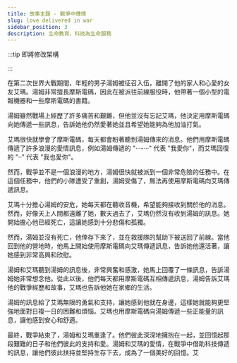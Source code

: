 ```yaml
---
title: 故事主題 - 戰爭中傳情
slug: love delivered in war
sidebar_position: 3
description: 生命教育、科技為生命服務
---
```


:::tip 即將修改架構

:::

在第二次世界大戰期間，年輕的男子湯姆被征召入伍，離開了他的家人和心愛的女友艾瑪。湯姆非常擅長摩斯電碼，因此在被派往前線服役時，他帶著一個小型的電報機器和一些摩斯電碼的書籍。

湯姆雖然戰場上經歷了許多痛苦和艱難，但他並沒有忘記艾瑪，他決定用摩斯電碼向她傳遞一些訊息，告訴她他仍然愛著她並且希望她能夠為他加油打氣。

艾瑪很快就學會了摩斯電碼，每天都會盼著聽到湯姆傳來的消息。他們用摩斯電碼傳遞了許多浪漫的愛情訊息，例如湯姆傳遞的 "···-···" 代表 "我愛你"，而艾瑪回復的 "··" 代表 "我也愛你"。

然而，戰爭並不是一個浪漫的地方，湯姆很快就被派到一個非常危險的任務中。在這個任務中，他們的小隊遭受了重創，湯姆受傷了，無法再使用摩斯電碼向艾瑪傳遞訊息。

艾瑪十分擔心湯姆的安危，她每天都在聽收音機，希望能夠接收到關於他的消息。然而，好像天上人間都遠離了她，數天過去了，艾瑪仍然沒有收到湯姆的訊息。她開始擔心他已經死亡，這讓她感到十分悲傷和孤獨。

然而，湯姆並沒有死亡，他倖存下來了，並在救援隊的幫助下被送回了前線。當他回到他的營地時，他馬上開始使用摩斯電碼向艾瑪傳遞訊息，告訴她他還活著，讓她感到非常高興和欣慰。

湯姆和艾瑪聽到湯姆的訊息後，非常興奮和感激，她馬上回覆了一條訊息，告訴湯姆她非常想念他。從此以後，他們每天都用摩斯電碼互相傳遞訊息，湯姆告訴艾瑪他的戰爭經歷和故事，艾瑪也告訴他她在家鄉的生活。

湯姆的訊息給了艾瑪無限的勇氣和支持，讓她感到他就在身邊，這樣她就能夠更堅強地面對日複一日的困難和煩惱。艾瑪也用摩斯電碼向湯姆傳遞一些正能量的訊息，讓他感到安心和舒適。

最終，戰爭結束了，湯姆和艾瑪重逢了。他們彼此深深地擁抱在一起，並回憶起那段艱難的日子和他們彼此的支持和愛。湯姆和艾瑪的愛情，在戰爭中借助科技傳遞的訊息，讓他們彼此扶持並堅持生存下去，成為了一個美好的回憶。艾